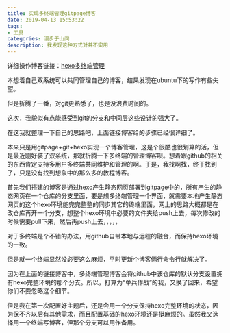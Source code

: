 ```yaml
---
title: 实现多终端管理gitpage博客
date: 2019-04-13 15:53:22
tags: 
- 工具
categories: 漫步于山间
description: 我发现这种方式对并不实用
---
```


详细操作博客链接：[hexo多终端管理](<https://blog.csdn.net/ZmeiXuan/article/details/78339376>)

本想着自己双系统可以共同管理自己的博客，结果发现在ubuntu下的写作有些失望。

但是折腾了一番，对git更熟悉了，也是没浪费时间的。

这次，我貌似有点能感受到git的分支和中间层这些设计的强大了。

在这我就整理一下自己的思路吧，上面链接博客给的步骤已经很详细了。

本来只是用gitpage+git+hexo实现一个博客管理，这是个很酷也很划算的活，但是最近刚好装了双系统，那就折腾一下多终端的管理博客呗。想着跟github的相关的东西肯定支持多用户多终端共同维护和管理的啊。于是，我找啊找，终于找到了，只是没有找到想象中的那么多的教程博客。

首先我们搭建的博客是通过hexo产生静态网页部署到gitpage中的，所有产生的静态网页在一个仓库的分支里面，要是想多终端管理一个界面，就需要本地产生静态网页的这个hexo环境能完完整整的同步其它的终端里面，网上的思路大概都是在改仓库再开一个分支，想整个hexo环境中必要的文件夹给push上去，每次修改的时候需要pull下来，然后再push上去，，，，，

对于多终端是个不错的办法，用github自带本地与远程的融合，而保持hexo环境的一致。

但是就一个终端显然没必要这么麻烦，平时更新个博客俩行命令行就解决了。

因为在上面的链接博客中，多终端管理博客会将github中该仓库的默认分支设置拥有hexo完整环境的那个分支。所以，打算为“单兵作战”的我，又换了回来，希望你们不要忽略这个细节。

但是我在第一次配置好主题后，还是会用一个分支保持hexo完整环境的状态，因为保不齐以后有其他需求，而且配置基础的hexo环境还是挺麻烦的。虽然我又选择用一个终端写博客，但那个分支可以用作备用。



